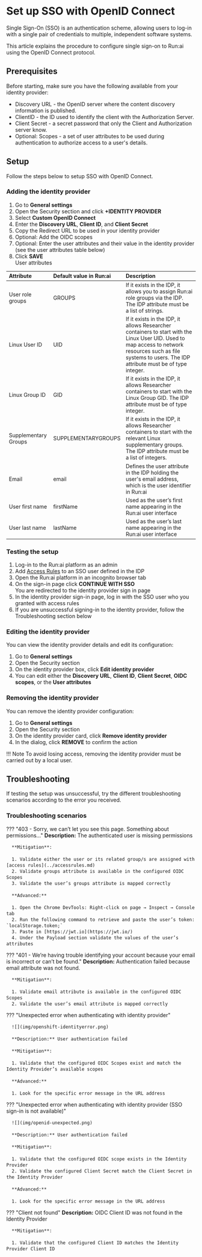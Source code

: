 # Set up SSO with OpenID Connect

Single Sign-On (SSO) is an authentication scheme, allowing users to log-in with a single pair of credentials to multiple, independent software systems.

This article explains the procedure to configure single sign-on to Run:ai using the OpenID Connect protocol.

## Prerequisites

Before starting, make sure you have the following available from your identity provider:

* Discovery URL - the OpenID server where the content discovery information is published.  
* ClientID - the ID used to identify the client with the Authorization Server.  
* Client Secret - a secret password that only the Client and Authorization server know.  
* Optional: Scopes - a set of user attributes to be used during authentication to authorize access to a user's details.

## Setup

Follow the steps below to setup SSO with OpenID Connect.

### Adding the identity provider

1. Go to **General settings** 
2. Open the Security section and click **+IDENTITY PROVIDER**  
3. Select **Custom OpenID Connect**  
4. Enter the **Discovery URL**, **Client ID**, and **Client Secret**  
5. Copy the Redirect URL to be used in your identity provider  
6. Optional: Add the OIDC scopes  
7. Optional: Enter the user attributes and their value in the identity provider (see the user attributes table below)  
8. Click **SAVE**  
   User attributes

| Attribute | Default value in Run:ai | Description |
| :---- | :---- | :---- |
| User role groups | GROUPS | If it exists in the IDP, it allows you to assign Run:ai role groups via the IDP. The IDP attribute must be a list of strings. |
| Linux User ID | UID | If it exists in the IDP, it allows Researcher containers to start with the Linux User UID. Used to map access to network resources such as file systems to users. The IDP attribute must be of type integer. |
| Linux Group ID | GID | If it exists in the IDP, it allows Researcher containers to start with the Linux Group GID. The IDP attribute must be of type integer. |
| Supplementary Groups | SUPPLEMENTARYGROUPS | If it exists in the IDP, it allows Researcher containers to start with the relevant Linux supplementary groups. The IDP attribute must be a list of integers. |
| Email | email | Defines the user attribute in the IDP holding the user's email address, which is the user identifier in Run:ai |
| User first name | firstName | Used as the user’s first name appearing in the Run:ai user interface |
| User last name | lastName | Used as the user’s last name appearing in the Run:ai user interface |

### Testing the setup

1. Log-in to the Run:ai platform as an admin  
2. Add [Access Rules](../accessrules.md) to an SSO user defined in the IDP  
3. Open the Run:ai platform in an incognito browser tab  
4. On the sign-in page click **CONTINUE WITH SSO**  
   You are redirected to the identity provider sign in page  
5. In the identity provider sign-in page, log in with the SSO user who you granted with access rules  
6. If you are unsuccessful signing-in to the identity provider, follow the Troubleshooting section below

### Editing the identity provider

You can view the identity provider details and edit its configuration:

1. Go to **General settings**  
2. Open the Security section  
3. On the identity provider box, click **Edit identity provider**  
4. You can edit either the **Discovery URL**, **Client ID**, **Client Secret**, **OIDC scopes**, or the **User attributes**

### Removing the identity provider

You can remove the identity provider configuration:

1. Go to **General settings**  
2. Open the Security section  
3. On the identity provider card, click **Remove identity provider**  
4. In the dialog, click **REMOVE** to confirm the action

!!! Note
      To avoid losing access, removing the identity provider must be carried out by a local user.

## Troubleshooting

If testing the setup was unsuccessful, try the different troubleshooting scenarios according to the error you received.

### Troubleshooting scenarios

??? "403 - Sorry, we can’t let you see this page. Something about permissions…"
      **Description:** The authenticated user is missing permissions

      **Mitigation**:

      1. Validate either the user or its related group/s are assigned with [access rules](../accessrules.md) 
      2. Validate groups attribute is available in the configured OIDC Scopes  
      3. Validate the user’s groups attribute is mapped correctly

      **Advanced:**

      1. Open the Chrome DevTools: Right-click on page → Inspect → Console tab  
      2. Run the following command to retrieve and paste the user’s token: `localStorage.token;`  
      3. Paste in [https://jwt.io](https://jwt.io/)  
      4. Under the Payload section validate the values of the user’s attributes

??? "401 - We’re having trouble identifying your account because your email is incorrect or can’t be found."
      **Description:** Authentication failed because email attribute was not found.

      **Mitigation**:

      1. Validate email attribute is available in the configured OIDC Scopes  
      2. Validate the user’s email attribute is mapped correctly

??? "Unexpected error when authenticating with identity provider"

      ![](img/openshift-identityerror.png)

      **Description:** User authentication failed

      **Mitigation**:

      1. Validate that the configured OIDC Scopes exist and match the Identity Provider’s available scopes

      **Advanced:**

      1. Look for the specific error message in the URL address

??? "Unexpected error when authenticating with identity provider (SSO sign-in is not available)"

      ![](img/openid-unexpected.png)

      **Description:** User authentication failed

      **Mitigation**:

      1. Validate that the configured OIDC scope exists in the Identity Provider  
      2. Validate the configured Client Secret match the Client Secret in the Identity Provider

      **Advanced:**

      1. Look for the specific error message in the URL address

??? "Client not found"
      **Description:** OIDC Client ID was not found in the Identity Provider

      **Mitigation**:

      1. Validate that the configured Client ID matches the Identity Provider Client ID  
         





